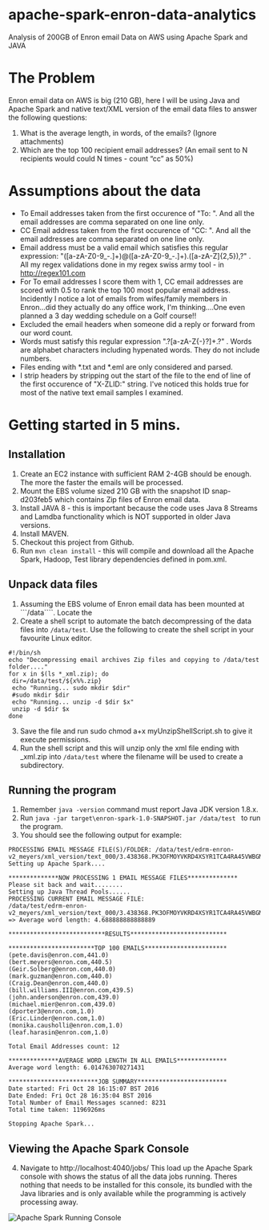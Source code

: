 # apache-spark-enron-data-analytics
Analysis of 200GB of Enron email Data on AWS using Apache Spark and JAVA

# The Problem 
Enron email data on AWS is big (210 GB), here I will be using Java and Apache Spark and native text/XML version of the email data files to answer the following questions: 
1. What is the average length, in words, of the emails? (Ignore attachments) 
2. Which are the top 100 recipient email addresses? (An email sent to N recipients would could N times - count “cc” as 50%) 

# Assumptions about the data
* To Email addresses taken from the first occurence of "To: ". And all the email addresses are comma separated on one line only.
* CC Email address taken from the first occurence of "CC: ". And all the email addresses are comma separated on one line only.
* Email address must be a valid email which satisfies this regular expression: "([a-zA-Z0-9_\-\.]+)@([a-zA-Z0-9_\-\.]+)\.([a-zA-Z]{2,5}),?" . All my regex validations done in my regex swiss army tool - in http://regex101.com
* For To email addresses I score them with 1, CC email addresses are scored with 0.5 to rank the top 100 most popular email address. Incidently I notice a lot of emails from wifes/family members in Enron...did they actually do any office work, I'm thinking....One even planned a 3 day wedding schedule on a Golf course!!
* Excluded the email headers when someone did a reply or forward from our word count.
* Words must satisfy this regular expression ".?[a-zA-Z{-}?]+.?" . Words are alphabet characters including hypenated words. They do not include numbers.
* Files ending with *.txt and *.eml are only considered and parsed.
* I strip headers by stripping out the start of the file to the end of line of the first occurence of "X-ZLID:" string. I've noticed this holds true for most of the native text email samples I examined.



# Getting started in 5 mins.

## Installation
1. Create an EC2 instance with sufficient RAM 2-4GB should be enough. The more the faster the emails will be processed.
2. Mount the EBS volume sized 210 GB with the snapshot ID snap-d203feb5 which contains Zip files of Enron email data.
3. Install JAVA 8 - this is important because the code uses Java 8 Streams and Lamdba functionality which is NOT supported in older Java versions.
4. Install MAVEN.
5. Checkout this project from Github.
6. Run ```mvn clean install```   - this will compile and download all the Apache Spark, Hadoop, Test library dependencies defined in pom.xml.

## Unpack data files
1. Assuming the EBS volume of Enron email data has been mounted at ```/data````. Locate the 
2. Create a shell script to automate the batch decompressing of the data files into ```/data/test```. 
Use the following to create the shell script in your favourite Linux editor.
```
#!/bin/sh
echo "Decompressing email archives Zip files and copying to /data/test folder...."
for x in $(ls *_xml.zip); do
 dir=/data/test/${x%%.zip}
 echo "Running... sudo mkdir $dir"
 #sudo mkdir $dir
 echo "Running... unzip -d $dir $x"
 unzip -d $dir $x
done
````
3. Save the file and run sudo chmod a+x myUnzipShellScript.sh to give it execute permissions.
4. Run the shell script and this will unzip only the xml file ending with _xml.zip into ```/data/test``` where the filename will be used to create a subdirectory.

## Running the program
1. Remember ```java -version``` command must report Java JDK version 1.8.x.
2. Run ```java -jar target\enron-spark-1.0-SNAPSHOT.jar /data/test ``` to run the program.
3. You should see the following output for example:
```
PROCESSING EMAIL MESSAGE FILE(S)/FOLDER: /data/test/edrm-enron-v2_meyers/xml_version/text_000/3.438368.PK3OFMOYVKRD4XSYR1TCA4RA45VWBGM1B.txt
Setting up Apache Spark....

**************NOW PROCESSING 1 EMAIL MESSAGE FILES**************
Please sit back and wait........
Setting up Java Thread Pools......
PROCESSING CURRENT EMAIL MESSAGE FILE: 
/data/test/edrm-enron-v2_meyers/xml_version/text_000/3.438368.PK3OFMOYVKRD4XSYR1TCA4RA45VWBGM1B.txt => Average word length: 4.688888888888889

***************************RESULTS***************************

************************TOP 100 EMAILS***********************
(pete.davis@enron.com,441.0)
(bert.meyers@enron.com,440.5)
(Geir.Solberg@enron.com,440.0)
(mark.guzman@enron.com,440.0)
(Craig.Dean@enron.com,440.0)
(bill.williams.III@enron.com,439.5)
(john.anderson@enron.com,439.0)
(michael.mier@enron.com,439.0)
(dporter3@enron.com,1.0)
(Eric.Linder@enron.com,1.0)
(monika.causholli@enron.com,1.0)
(leaf.harasin@enron.com,1.0)

Total Email Addresses count: 12

**************AVERAGE WORD LENGTH IN ALL EMAILS**************
Average word length: 6.014763070271431

*************************JOB SUMMARY*************************
Date started: Fri Oct 28 16:15:07 BST 2016
Date Ended: Fri Oct 28 16:35:04 BST 2016
Total Number of Email Messages scanned: 8231
Total time taken: 1196926ms

Stopping Apache Spark...
```
## Viewing the Apache Spark Console
4. Navigate to http://localhost:4040/jobs/ This load up the Apache Spark console with shows the status of all the data jobs running. Theres nothing that needs to be installed for this console, its bundled with the Java libraries and is only available while the programming is actively processing away.

![Apache Spark Running Console](https://github.com/dawudr/apache-spark-enron-data-analytics/raw/master/Console_Apache_Spark_Jobs_at_locahost_port_4040.png "Viewing the Apache Spark Console on http://localhost:4040")



